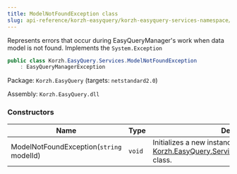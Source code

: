 ```yaml
---
title: ModelNotFoundException class
slug: api-reference/korzh-easyquery/korzh-easyquery-services-namespace/modelnotfoundexception-class
---
```

Represents errors that occur during EasyQueryManager's work when  data model is not found.  Implements the `System.Exception`
```csharp
public class Korzh.EasyQuery.Services.ModelNotFoundException
    : EasyQueryManagerException

```
Package: `Korzh.EasyQuery` (targets: `netstandard2.0`)

Assembly: `Korzh.EasyQuery.dll`

### Constructors

| Name | Type | Description | 
| --- | --- | --- | 
| ModelNotFoundException(`string` modelId) | `void` | Initializes a new instance of the [Korzh.EasyQuery.Services.ModelNotFoundException](api-reference/korzh-easyquery/korzh-easyquery-services-namespace/modelnotfoundexception-class) class. |